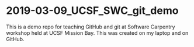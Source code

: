 # 2019-03-09_UCSF_SWC_git_demo
This is a demo repo for teaching GitHub and git at Software Carpentry workshop held at UCSF Mission Bay.
This was created on my laptop and on GitHub.
